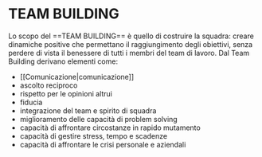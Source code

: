 # TEAM BUILDING
Lo scopo del ==TEAM BUILDING== è quello di costruire la squadra: creare dinamiche positive che permettano il raggiungimento degli obiettivi, senza perdere di vista il benessere di tutti i membri del team di lavoro. Dal Team Building derivano elementi come:
- [[Comunicazione|comunicazione]]
- ascolto reciproco
- rispetto per le opinioni altrui
- fiducia
- integrazione del team e spirito di squadra
- miglioramento delle capacità di problem solving
- capacità di affrontare circostanze in rapido mutamento
- capacità di gestire stress, tempo e scadenze
- capacità di affrontare le crisi personale e aziendali